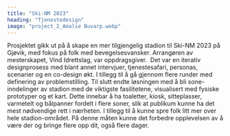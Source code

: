 ```yaml
---
title: "Ski-NM 2023"
heading: "Tjenestedesign"
image: "project_2_Amalie Buvarp.webp"
---
```


Prosjektet gikk ut på å skape en mer tilgjengelig stadion til Ski-NM 2023 på Gjøvik, med fokus på folk med bevegelsesvansker. Arrangøren av mesterskapet, Vind Idrettslag, var oppdragsgiver. 
Det var en iterativ designprosess med blant annet intervjuer, tjenestesafari, personas, scenarier og en co-design økt. I tillegg til å gå gjennom flere runder med definering av problemstilling. Til slutt endte løsningen med å bli sone-inndelinger av stadion med de viktigste fasilitetene, visualisert med fysiske prototyper og et kart. Dette innebar å ha toaletter, kiosk, sitteplasser, varmetelt og bålpanner fordelt i flere soner, slik at publikum kunne ha det mest nødvendige rett i nærheten. I tillegg til å kunne spre folk litt mer over hele stadion-området. På denne måten kunne det forbedre opplevelsen av å være der og bringe flere opp dit, også flere dager.
